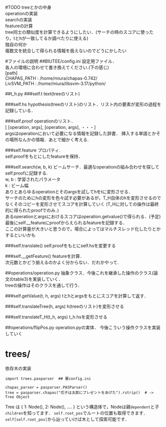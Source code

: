 #TODO
treeとかの中身  
operationの実装  
searchの実装  
featureの計算  
tree同士の類似度を計算できるようにしたい．(サーチの時のスコアに使ったり，tとhが一致してるか調べたりに使える)  
独自の何か  
複数文を統合して得られる情報を扱えないのでどうにかしたい

#ファイルの説明
##BIUTEE/config.ini
設定用ファイル．  
各人の環境に合わせて書き換えてください.(下の感じ)  
[path]  
CHAPAS_PATH : /home/miura/chapas-0.742/  
LivSVM_PATH : /home/miura/libsvm-3.17/python/

##t_h.py
###self.t
text(treeのリスト)

###self.hs
hypothesis(treeのリスト)のリスト．リスト内の要素が変形の過程を記録している．

###self.proof
operationのリスト．  
[ [operation, args], [operation, args], ・・・]  
argsはoperationにおいて必要になる情報を記録した辞書．
挿入する単語とかその場所なんかの情報．あとで細かく考える.

###self.feature
プロパティ.  
self.proofをもとにしたfeatureを保持．

###self.search(w, b, k)
ビームサーチ．最適なoperationの組み合わせを探してself.proofに記録する.  
w, b : 学習されたパラメータ  
k : ビーム幅  
ありとあらゆるoperationとそのargsを試してhをtに変形させる．  
サーチのためにhの変形を色々試す必要があるが，T_H自体のhを変形させるのでなくそのコピーを変形させてスコアを計算していく
(T_Hに対しての操作は最終的に得られたproofでのみ．)  
あるoperationとargsにおけるスコアはoperation.getvalue()で得られる．(予定)  
最後にself.__featureにproofからえられるfeatureを記録する．  
ここの計算量が大きいと思うので，場合によってはマルチスレッド化したりとかするといいかも

###self.translate()
self.proofをもとにself.hsを変更する

###self.__getFeature()
featureを計算．  
次元数とかどう揃えるのかよく分からない．だれかやって.

##operations/operation.py
抽象クラス．今後これを継承した操作のクラス(論文のtable3)を実装していく．  
treeの操作はそのクラスを通して行う．

###self.getValue(t, h, args)
tとhとargsをもとにスコアを計算して返す．

###self.translateTree(h, args)
h(treeのリスト)を変形させる

###self.translateT_H(t_h, args)
t_h.hsを変形させる

##operations/flipPos.py
operation.pyの実体．
今後こういう操作クラスを実装していく


# trees/

依存木の実装

    import trees.pasparser  ## 要config.ini
    
    chapas_parser = pasparser.PASParser()
    tree = pasparser.chapas("花子は太郎にプレゼントをあげた").rstrip()  # -> Tree Object

Tree は
    { 1: Node(), 2: Node(), .... }
という構造体で，Nodeは親`dependent`と子`children`を知ってます．
`self.root_pos`でルートの位置も取得できます．`self[self.root_pos]`から辿っていけば木として探索可能です．



